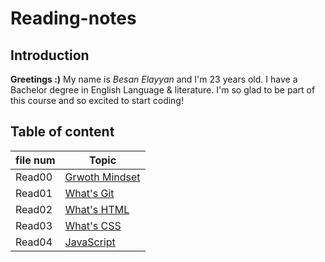 # Reading-notes
## Introduction
**Greetings :)** My name is _Besan Elayyan_ and I'm 23 years old. I have a Bachelor degree in English Language & literature. I'm so glad to be part of this course and so excited to start coding! 


## Table of content

| file num    | Topic                                 |
| ----------- | -----------                           |
| Read00      |[Grwoth Mindset](https://besanelayyan.github.io/Reading-notes/Read00) |
| Read01      |  [What's Git](https://besanelayyan.github.io/Reading-notes/Read01) |
| Read02      | [What's HTML](https://besanelayyan.github.io/Reading-notes/Read02) |
| Read03      |  [What's CSS](https://besanelayyan.github.io/Reading-notes/Read03) |
| Read04      |  [JavaScript]()|
